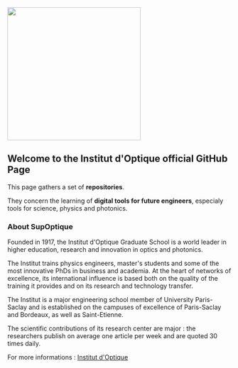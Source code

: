 <img src="https://www.institutoptique.fr/sites/default/files/2019-09/Logo-IOGS.png"  width="300"> 

## Welcome to the Institut d'Optique official GitHub Page

This page gathers a set of **repositories**.

They concern the learning of **digital tools for future engineers**, especialy tools for science, physics and photonics.

### About SupOptique
Founded in 1917, the Institut d'Optique Graduate School is a world leader in higher education, research and innovation in optics and photonics.

The Institut trains physics engineers, master's students and some of the most innovative PhDs in business and academia. At the heart of networks of excellence, its international influence is based both on the quality of the training it provides and on its research and technology transfer.

The Institut is a major engineering school member of University Paris-Saclay and is established on the campuses of excellence of Paris-Saclay and Bordeaux, as well as Saint-Etienne.

The scientific contributions of its research center are major : the researchers publish on average one article per week and are quoted 30 times daily.

For more informations : [Institut d'Optique](https://www.institutoptique.fr/)
